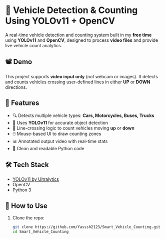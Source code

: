 # 🚗 Vehicle Detection & Counting Using YOLOv11 + OpenCV

A real-time vehicle detection and counting system built in my **free time** using **YOLOv11** and **OpenCV**, designed to process **video files** and provide live vehicle count analytics.

## 📽️ Demo
This project supports **video input only** (not webcam or images). It detects and counts vehicles crossing user-defined lines in either **UP** or **DOWN** directions.

## 🚀 Features

- 🔍 Detects multiple vehicle types: **Cars, Motorcycles, Buses, Trucks**
- 🧠 Uses **YOLOv11** for accurate object detection
- 🎯 Line-crossing logic to count vehicles moving **up** or **down**
- 🖱️ Mouse-based UI to draw counting zones
- 📊 Annotated output video with real-time stats
- 🧼 Clean and readable Python code

## 🛠️ Tech Stack

- [YOLOv11 by Ultralytics](https://github.com/ultralytics/ultralytics)
- OpenCV
- Python 3

## 📂 How to Use

1. Clone the repo:
   ```bash
   git clone https://github.com/Yasssh2123/Smart_Vehicle_Counting.git
   cd Smart_Vehicle_Counting
